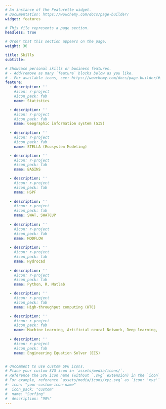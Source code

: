 ```yaml
---
# An instance of the Featurette widget.
# Documentation: https://wowchemy.com/docs/page-builder/
widget: features

# This file represents a page section.
headless: true

# Order that this section appears on the page.
weight: 30

title: Skills
subtitle:

# Showcase personal skills or business features.
# - Add/remove as many `feature` blocks below as you like.
# - For available icons, see: https://wowchemy.com/docs/page-builder/#icons
feature:
  - description: ''
    #icon: r-project
    #icon_pack: fab
    name: Statistics

  - description: ''
    #icon: r-project
    #icon_pack: fab
    name: Geographic information system (GIS)
    
  - description: ''
    #icon: r-project
    #icon_pack: fab
    name: STELLA (Ecosystem Modeling)

  - description: ''
    #icon: r-project
    #icon_pack: fab
    name: BASINS

  - description: ''
    #icon: r-project
    #icon_pack: fab
    name: HSPF   
    
  - description: ''
    #icon: r-project
    #icon_pack: fab
    name: SWAT, SWATCUP  
    
  - description: ''
    #icon: r-project
    #icon_pack: fab
    name: MODFLOW
    
  - description: ''
    #icon: r-project
    #icon_pack: fab
    name: Hydrocad
    
  - description: ''
    #icon: r-project
    #icon_pack: fab
    name: Python, R, Matlab

  - description: ''
    #icon: r-project
    #icon_pack: fab
    name: High-throughput computing (HTC)

  - description: ''
    #icon: r-project
    #icon_pack: fab
    name: Machine Learning, Artificial neural Network, Deep learning, 
    
  - description: ''
    #icon: r-project
    #icon_pack: fab
    name: Engineering Equation Solver (EES)


# Uncomment to use custom SVG icons.
# Place your custom SVG icon in `assets/media/icons/`.
# Reference the SVG icon name (without `.svg` extension) in the `icon` field.
# For example, reference `assets/media/icons/xyz.svg` as `icon: 'xyz'`
#- icon: "your-custom-icon-name"
#  icon_pack: "custom"
#  name: "Surfing"
#  description: "90%"
---
```


